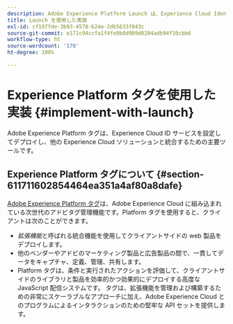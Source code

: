 ```yaml
---
description: Adobe Experience Platform Launch は、Experience Cloud Identity Service を設定してデプロイし、他の Experience Cloud ソリューションと統合するための主要ツールです。
title: Launch を使用した実装
exl-id: cf197fde-3b93-4578-b24e-2db5633f043c
source-git-commit: e171c94ccfa1f4fe9b8d909d0204adb94f20cbb6
workflow-type: ht
source-wordcount: '170'
ht-degree: 100%

---
```


# Experience Platform タグを使用した実装 {#implement-with-launch}

Adobe Experience Platform タグは、Experience Cloud ID サービスを設定してデプロイし、他の Experience Cloud ソリューションと統合するための主要ツールです。

## Experience Platform タグについて {#section-611711602854464ea351a4af80a8dafe}

[Adobe Experience Platform タグ](https://experienceleague.adobe.com/docs/launch/using/home.html?lang=ja)は、Adobe Experience Cloud に組み込まれている次世代のアドビタグ管理機能です。Platform タグを使用すると、クライアントは次のことができます。

* _拡張機能_&#x200B;と呼ばれる統合機能を使用してクライアントサイドの web 製品をデプロイします。
* 他のベンダーやアドビのマーケティング製品と広告製品の間で、一貫してデータをキャプチャ、定義、管理、共有します。
* Platform タグは、条件と実行されたアクションを評価して、クライアントサイドのライブラリと製品を効率的かつ効果的にデプロイする高度な JavaScript 配信システムです。 タグは、拡張機能を管理および構築するための非常にスケーラブルなアプローチに加え、Adobe Experience Cloud とのプログラムによるインタラクションのための堅牢な API セットを提供します。
